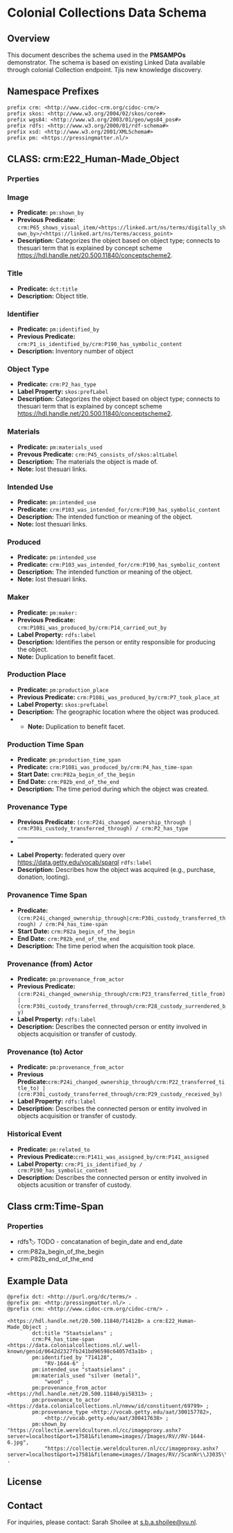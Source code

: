 # Colonial Collections Data Schema

## Overview
This document describes the schema used in the **PMSAMPOs** demonstrator. The schema is based on existing Linked Data available through colonial Collection endpoint. Tjis new  knowledge discovery.

## Namespace Prefixes
```
prefix crm: <http://www.cidoc-crm.org/cidoc-crm/>
prefix skos: <http://www.w3.org/2004/02/skos/core#>
prefix wgs84: <http://www.w3.org/2003/01/geo/wgs84_pos#>
prefix rdfs: <http://www.w3.org/2000/01/rdf-schema#>
prefix xsd: <http://www.w3.org/2001/XMLSchema#>
prefix pm: <https://pressingmatter.nl/>
```

## CLASS: crm:E22_Human-Made_Object

### Prperties
### Image
- **Predicate:** `pm:shown_by`
- **Previous Predicate:** `crm:P65_shows_visual_item/<https://linked.art/ns/terms/digitally_shown_by>/<https://linked.art/ns/terms/access_point>`
- **Description:** Categorizes the object based on object type; connects to thesuari term that is explained by concept scheme <https://hdl.handle.net/20.500.11840/conceptscheme2>.

### Title
- **Predicate:** `dct:title`
- **Description:** Object title.

### Identifier
- **Predicate:** `pm:identified_by`
- **Previous Predicate:** `crm:P1_is_identified_by/crm:P190_has_symbolic_content`
- **Description:** Inventory number of object

### Object Type
- **Predicate:** `crm:P2_has_type`
- **Label Property:** `skos:prefLabel`
- **Description:** Categorizes the object based on object type; connects to thesuari term that is explained by concept scheme <https://hdl.handle.net/20.500.11840/conceptscheme2>.

### Materials
- **Predicate:** `pm:materials_used`
- **Prevous Predicate:** `crm:P45_consists_of/skos:altLabel`
- **Description:** The materials the object is made of.
- **Note:** lost thesuari links.

### Intended Use
- **Predicate:** `pm:intended_use`
- **Predicate:** `crm:P103_was_intended_for/crm:P190_has_symbolic_content`
- **Description:** The intended function or meaning of the object.
- **Note:** lost thesuari links.

### Produced 
- **Predicate:** `pm:intended_use`
- **Predicate:** `crm:P103_was_intended_for/crm:P190_has_symbolic_content`
- **Description:** The intended function or meaning of the object.
- **Note:** lost thesuari links.

### Maker
- **Predicate:** `pm:maker:`
- **Previous Predicate:** `crm:P108i_was_produced_by/crm:P14_carried_out_by`
- **Label Property:** `rdfs:label`
- **Description:** Identifies the person or entity responsible for producing the object.
- **Note:** Duplication to benefit facet.

### Production Place
- **Predicate:** `pm:production_place`
- **Previous Predicate:** `crm:P108i_was_produced_by/crm:P7_took_place_at`
- **Label Property:** `skos:prefLabel`
- **Description:** The geographic location where the object was produced.
- - **Note:** Duplication to benefit facet.

### Production Time Span
- **Predicate**: `pm:production_time_span`
- **Predicate:** `crm:P108i_was_produced_by/crm:P4_has_time-span`
- **Start Date:** `crm:P82a_begin_of_the_begin`
- **End Date:** `crm:P82b_end_of_the_end`
- **Description:** The time period during which the object was created.

### Provenance Type
- **Previous Predicate:** `(crm:P24i_changed_ownership_through | crm:P30i_custody_transferred_through) / crm:P2_has_type`
- ***
- **Label Property:** federated query over <https://data.getty.edu/vocab/sparql> `rdfs:label`
- **Description:** Describes how the object was acquired (e.g., purchase, donation, looting).

### Provanence Time Span
- **Predicate:** `(crm:P24i_changed_ownership_through|crm:P30i_custody_transferred_through) / crm:P4_has_time-span`
- **Start Date:** `crm:P82a_begin_of_the_begin`
- **End Date:** `crm:P82b_end_of_the_end`
- **Description:** The time period when the acquisition took place.

### Provenance (from) Actor
- **Predicate:** `pm:provenance_from_actor`
- **Previous Predicate:**`(crm:P24i_changed_ownership_through/crm:P23_transferred_title_from) | (crm:P30i_custody_transferred_through/crm:P28_custody_surrendered_by)`
- **Label Property:** `rdfs:label`
- **Description:** Describes the connected person or entity involved in objects acquisition or transfer of custody.

### Provenance (to) Actor
- **Predicate:** `pm:provenance_from_actor`
- **Previous Predicate:**`crm:P24i_changed_ownership_through/crm:P22_transferred_title_to) | (crm:P30i_custody_transferred_through/crm:P29_custody_received_by)`
- **Label Property:** `rdfs:label`
- **Description:** Describes the connected person or entity involved in objects acquisition or transfer of custody.

### Historical Event
- **Predicate:** `pm:related_to`
- **Previous Predicate:**`crm:P141i_was_assigned_by/crm:P141_assigned`
- **Label Property:** `crm:P1_is_identified_by / crm:P190_has_symbolic_content`
- **Description:** Describes the connected person or entity involved in objects acusition or transfer of custody.

## Class crm:Time-Span
### Properties
- rdfs:label: TODO - concatanation of begin_date and end_date
- crm:P82a_begin_of_the_begin 
- crm:P82b_end_of_the_end



## Example Data
```turtle
@prefix dct: <http://purl.org/dc/terms/> .
@prefix pm: <http:/pressingmatter.nl/> .
@prefix crm: <http://www.cidoc-crm.org/cidoc-crm/> .

<https://hdl.handle.net/20.500.11840/714128> a crm:E22_Human-Made_Object ;
        dct:title "Staatsielans" ;
        crm:P4_has_time-span <https://data.colonialcollections.nl/.well-known/genid/0642d2327fb241bd96598c64057d3a1b> ;
        pm:identified_by "714128",
            "RV-1644-6" ;
        pm:intended_use "staatsielans" ;
        pm:materials_used "silver (metal)",
            "wood" ;
        pm:provenance_from_actor <https://hdl.handle.net/20.500.11840/pi58313> ;
        pm:provenance_to_actor <https://data.colonialcollections.nl/nmvw/id/constituent/69799> ;
        pm:provenance_type <http://vocab.getty.edu/aat/300157782>,
            <http://vocab.getty.edu/aat/300417638> ;
        pm:shown_by "https://collectie.wereldculturen.nl/cc/imageproxy.ashx?server=localhost&port=17581&filename=images//Images/RV//RV-1644-6.jpg",
            "https://collectie.wereldculturen.nl/cc/imageproxy.ashx?server=localhost&port=17581&filename=images//Images/RV//ScanNr\\J3035\\3035211.JPG" .
```

## License


## Contact
For inquiries, please contact: Sarah Shoilee at s.b.a.shoilee@vu.nl.